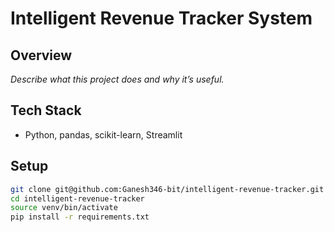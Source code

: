 # Intelligent Revenue Tracker System

## Overview
_Describe what this project does and why it’s useful._

## Tech Stack
- Python, pandas, scikit-learn, Streamlit

## Setup
```bash
git clone git@github.com:Ganesh346-bit/intelligent-revenue-tracker.git
cd intelligent-revenue-tracker
source venv/bin/activate
pip install -r requirements.txt


